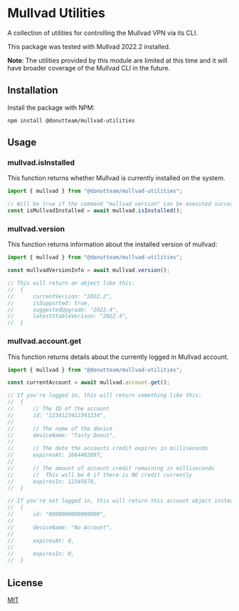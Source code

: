 # Mullvad Utilities
A collection of utilities for controlling the Mullvad VPN via its CLI.

This package was tested with Mullvad 2022.2 installed.

**Note**: The utilities provided by this module are limited at this time and it will have broader coverage of the Mullvad CLI in the future.

## Installation
Install the package with NPM:

```
npm install @donutteam/mullvad-utilities
```

## Usage
### mullvad.isInstalled
This function returns whether Mullvad is currently installed on the system.

```js
import { mullvad } from "@donutteam/mullvad-utilities";

// Will be true if the command "mullvad version" can be executed successfully
const isMullvadInstalled = await mullvad.isInstalled();
```

### mullvad.version
This function returns information about the installed version of mullvad:

```js
import { mullvad } from "@donutteam/mullvad-utilities";

const mullvadVersionInfo = await mullvad.version();

// This will return an object like this:
//	{
//		currentVersion: "2022.2",
//		isSupported: true,
//		suggestedUpgrade: "2022.4",
//		latestStableVerison: "2022.4",
//	}
```

### mullvad.account.get
This function returns details about the currently logged in Mullvad account.

```js
import { mullvad } from "@donutteam/mullvad-utilities";

const currentAccount = await mullvad.account.get();

// If you're logged in, this will return something like this:
//	{
//		// The ID of the account
//		id: "1234123412341234",
//
//		// The name of the device
//		deviceName: "Tasty Donut",
//
//		// The date the accounts credit expires in milliseconds
//		expiresAt: 1664482097,
//
//		// The amount of account credit remaining in milliseconds
//		//	This will be 0 if there is NO credit currently
//		expiresIn: 12345678,
//	}

// If you're not logged in, this will return this account object instead:
//	{
//		id: "0000000000000000",
//
//		deviceName: "No Account",
//
//		expiresAt: 0,
//
//		expiresIn: 0,
//	}
```

## License
[MIT](https://github.com/donutteam/npm-mullvad-utilities/blob/main/LICENSE.md)